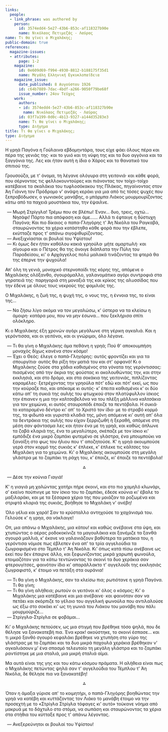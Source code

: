 ```yaml
---
links:
  people:
  - link_phrase: was authored by
    person:
      id: 3574edd4-5e27-43b6-853c-af118327b90e
      name: Νικόλαος Πετιμεζάς - Λαύρας
name: Τι θα γίνει ο Μιχαλάκης;
public-domain: true
references:
  magazine-issues:
  - attributes:
      page: 1-2
    magazine:
      id: 0e609d69-f994-4930-8812-b188175f35d1
      name: Μεγάλη Ελληνική Εγκυκλοπαίδεια
    magazine_issue:
      date_published: 8 Αυγούστου 1926
      id: c64b7889-7dac-4bdf-a266-9050f79be68f
      issue_number: 24ον Τεύχος
    work:
      authors:
      - id: 3574edd4-5e27-43b6-853c-af118327b90e
        name: Νικόλαος Πετιμεζάς - Λαύρας
      id: 03f7a199-0d0c-4b13-9327-a144d35283e3
      name: Τι θα γίνει ο Μιχαλάκης;
      type: Διήγημα
title: Τι θα γίνει ο Μιχαλάκης;
type: Διήγημα
---
```


<main class="content" itemprop="text">
<p>Η γρηά Παγόνα η Γούλαινα εβδομηντάρα, τους είχε φάει όλους πέρα και πέρα της γενιάς της· και το γυιό και τη νύφη της και
τα δυο αγγόνια και τα ξαγγόνια της. Λες και ήταν αυτή η ίδια ο Χάρος και το θανατικό του σπιτιού της.</p>

<p>Γρουσούζα, με τ' όνομα, τη λέγανε ολόγυρα στη γειτονιά· και κάθε φορά, που σέρνοντας τις φελλοκουντούρες και πιάνοντας
τον τοίχο-τοίχο κατέβαινε τα σκαλάκια του τυφλοσόκακου της Πλάκας, πηγαίνοντας στον Άη Γιάννη τον Πρόδρομο ν' ανάψη
κεράκι για μια από τις τόσες ψυχές που ξεπροβόδωσεν, ο γωνιακός μανάβης, ο μπάρμπα Λιάκος μουρμουρίζοντας κάτω από τα
παχειά μουστάκια του, την έψαιλνε.</p>

<ol style="list-style-type: '&mdash; '">
  <li>
    Μωρή Στρίγγλα! Τρέμω που σε βλέπω! Έναν... δυο, τρεις, οχτώ... Νησάφι! Πάρτο πια απόφαση και άμε...... Αλλά τι
    έφταιγε η δύστυχη Παγόνα; Και πιο δίκαιος ο παπα-Γληγόρης τ' Άη Νικόλα του Ραγκαβά, σταυρώνοντας τα χέρια κατάστηθα
    κάθε φορά που την έβλεπε, εκύτταζε προς τ' απάνω σιγοψιθυρίζοντας.
  </li>
  <li>Ανεξιχνίασται αι βουλαί του Υψίστου!</li>
  <li>
    Κι όμως δεν ήταν καθόλου κακιά γρηούλα· μήτε αμαρτωλή· και σίγουρα και ο Πέτρος θα της άνοιγε διάπλατα την Πύλη του
    Παραδείσου, κι' ο Αρχάγγελος πολύ μαλακά τινάζοντας τα φτερά θα της έπερνε την ψυχούλα!
  </li>
</ol>

<p>Απ' όλη τη γενιά, μοναχικό στερνοπαίδι της κόρης της, απόμενε ο Μιχαλάκης ολόξανθο, σγουρόμαλλο, γαλανομάτικο αγόρι
συντροφιά στα γηρατειά της· παρηγοριά στη μοναξιά της και κρίκος της αλυσσίδας που την έδενε με όλους τους νεκρούς της
φαμιλιάς της.</p>

<p>Ο Μιχαλάκης, η ζωή της, η ψυχή της, ο νους της, η έννοια της, το είναι της...</p>

<ol style="list-style-type: '&mdash; '">
  <li>
    Να ζήσω λίγο ακόμα να τον μεγαλώσω, κ' ύστερα να τα κλείσω η άμοιρη· κατάρα μου, που να μην έσωνα... που ξεκλήρισα
    σπίτι ολόκληρο.
  </li>
</ol>

<p>Κι ο Μιχαλάκης έξη χρονών αγόρι μεγάλωνε στη γέρικη αγκαλιά. Και η γερόντισσα, και οι γειτόνοι, και οι γνώριμοι, όλο
λέγανε.</p>

<ol style="list-style-type: '&mdash; '">
  <li>Τι θα γίνη ο Μιχαλάκης άμα πεθάνη η γρηά; Πού θ' αποκουμπήση μοναχός δίχως κανένα στον κόσμο!</li>
  <li>
    Έχει ο Θεός: έλεγε ο παπά-Γληγόρης: αυτός φροντίζει και για τα σπουργίτια· αυτός θα ρίξη την ματιά του και στ'
    ορφανό! Κι ο Μιχαλάκης ζούσε στα χάδια καθισμένος στα γόνατα της γερόντισσας: πιασμένος από την άκρια της φούστας
    κι ακολουθώντας την, και στην εκκλησιά, και στο δρόμο, και στα σοκάκια της γειτονιάς, πιπλίζοντας καραμέλες·
    ξετρέχοντας την γρηούλα πότ' εδώ και πότ' εκεί, ως που την κούραζε πιο, και απόκαμε κι αυτός· κ' έπειτα καθισμένοι
    κ' οι δύο κάτω απ' τη συκιά της αυλής του φτωχικού στον πλατύφυλλον ίσκιος την έπιανεν η μια την καλτσοβελόνα να του
    πλέξη μάλλινα καλτσάκια για τον χειμώνα, κι αυτός σταυροπόδι έπαιζε τα πεντόβολα. Η συκιά· το καταραμένο δέντρο κι'
    απ' το Χριστό τον ίδιο· με το στραβό κορμό της, τα φιδωτά και γυριστά κλαδιά της, μόνη απόμεινε κι' αυτή απ' όλα τα
    δεντράκια της αυλής που είχαν ξερριζωθή ή ξεραθή, απόμενε στη μέση σαν φάντασμα λες και ήταν ένα με τη γρηά, και
    καθώς άπλωνε τα ζαβά κλαριά της, ένα το μεγαλύτερο, σκέπαζε με τον ίσκιο κι' εμπόδιζε ένα μικρό ζαμπάκι φυτεμένο σε
    γλάστρα, ένα μπουμπούκι να ξανοίξη στο φως του ήλιου που τ' αποζητούσε. Κ' η γρηά ακουμπούσε γερά στον κορμό της
    συκιάς κ' έπλεκε, κ' έπλεκε τις κάλτσες του Μιχαλάκη για το χειμώνα. Κι' ο Μιχαλάκης ακουμπούσε στη μεγάλη γλάστρα
    με το ζαμπάκι τη ράχη του, κ' έπαιζε, κι' έπαιζε τα πεντόβολα!
  </li>
</ol>

<div style="text-align: center; margin-bottom: 1em">⁂</div>

<ol style="list-style-type: '&mdash; '">
  <li>Δέσε την κούνια Γιαγιά!</li>
</ol>

<p>Κ' η γιαγιά μη χαλώντας χατήρι πήρε σκοινί, και στο πιο χαμηλό κλωνάρι, σ' εκείνο πούπνιγε με τον ίσκιο του το ζαμπάκι,
έδεσε κούνια κι' έβαλε το μαξιλαράκι, και με τα ξέσαρκα χέρια της που μοιάζαν τα ροζωμένα και στριφτά κλαριά της συκιάς,
βοήθησε το Μιχαλάκη ν' ανέβη!</p>

<p>Όλο γέλια και χαρά! Σαν το κρύσταλλο αντηχούσε το χαχάνισμά του. Γελούσε κ' η γρηα, σα νάκλαιγε!</p>

<p>Οπ, μια απάνω ο Μιχαλάκης, μια κάτου! και καθώς ανέβαινε στα ύψη, και χτυπώντας ο αέρας ροδοκοκίνιζε τα μαγουλάκια και
ξανέμιζε τα ξανθά σγουρά μαλλιά, κ' έκανε να γαλανιάζουν βαθύτερα τα ματάκια του, η γερόντισα νόμισε πως έβλεπεν ένα απ'
τα τρία αγγελούδια τα ζωγραφισμένα στο Τέμπλο τ' Άη Νικόλα. Κι' όπως κατά πίσω ανέβαινε ως εκεί που δεν έπαιρνε άλλο,
και ξεφωνίζοντας μικρά χαρωπή φωνούλα, ετοιμαζόταν για τα κάτω τεντώνοντας το σκοινί τα δυο χεράκια σαν φτερουγίτσες,
φαινόταν ίδιο κι' απαράλλακτο τ' αγγελούδι της εκκλησιάς ζωγραφιστό, κ' έτοιμο να πετάξη στα ουράνια!</p>

<ol style="list-style-type: '&mdash; '">
  <li>Τι θα γίνη ο Μιχαλάκης, σαν τα κλείσω πια; ρωτιότανε η γρηά Παγόνα. Τι θα γίνη;</li>
  <li>
    Τι θα γίνη αλήθεια; ρωτούν οι γειτόνοι κι' όλος ο κόσμος; Κι' ο Μιχαλάκης μια κατέβαινε και μια ανέβαινε· και
    φαινόταν σαν να πετάει και σκόρπιζε το γέλοιο του αγγελική φωνούλα που αντιλαλούσε ως έξω στο σοκάκι κι' ως τη γωνιά
    του Λιάκου του μανάβη που πάλι μουρμούριζε...
  </li>
  <li>Στρίγγλα-Στρίγλα σε φοβάμαι...</li>
</ol>

<p>Κι' ο Μιχαλάκης πετούσεν, ως μια στιγμή που βρέθηκε τόσο ψηλά, που δε θέλησε να ξανακατεβή πια. Ένα κρακ! ακούστηκε, το
σκοινί έσπασε... και τι μικρό ξανθό σγουρό κεφαλάκι βρέθηκε να χτυπήση στο γύρο της γλάστρας με το ζαμπάκι και τα δυο
μικρά παχουλά χεράκια βρέθηκαν ν' αγκαλιάσουν μ' ένα σπασμό τελευταίο τη μεγάλη γλάστρα και το ζαμπάκι ραντίστηκε με μια
σταλιά, μια μικρή σταλιά αίμα.</p>

<p>Μα αυτά είναι της γης και του κάτω κόσμου πράματα. Η αλήθεια είναι πως ο Μιχαλάκης πετώντας ψηλά σαν τ' αγγελούδια του
Τέμπλου τ' Άη Νικόλα, δε θέλησε πια να ξανακατέβη!</p>

<div style="text-align: center; margin-bottom: 1em">⁂</div>

<p>Όταν η άμαξα γύρισε απ' το κοιμητήρι, ο παπά-Γληγόρης βοηθώντας την γρηά να κατέβη και κυττάζοντας τον Λιάκο το μανάβη
έτοιμο να την προσεχτή με το «Στρίγλα Στρίγλα τόφαγες κι' αυτό» τούκανε νόημα από μακρυά με το δάχτυλο στο στόμα, να
σωπάση και σταυρώνοντας τα χέρια στα στήθια του κύτταξε προς τ' απάνω λέγοντας.</p>

<ol style="list-style-type: '&mdash; '">
  <li>Ανεξερεύνητοι αι βουλαί του Υψίστου!</li>
</ol>
</main>
